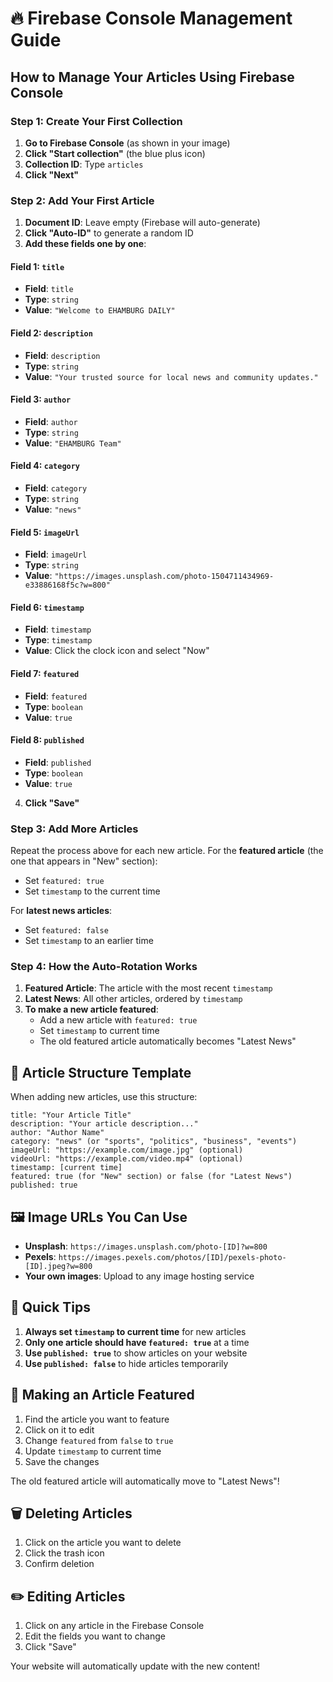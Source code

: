 # 🔥 Firebase Console Management Guide

## How to Manage Your Articles Using Firebase Console

### Step 1: Create Your First Collection

1. **Go to Firebase Console** (as shown in your image)
2. **Click "Start collection"** (the blue plus icon)
3. **Collection ID**: Type `articles`
4. **Click "Next"**

### Step 2: Add Your First Article

1. **Document ID**: Leave empty (Firebase will auto-generate)
2. **Click "Auto-ID"** to generate a random ID
3. **Add these fields one by one**:

#### Field 1: `title`
- **Field**: `title`
- **Type**: `string`
- **Value**: `"Welcome to EHAMBURG DAILY"`

#### Field 2: `description`
- **Field**: `description`
- **Type**: `string`
- **Value**: `"Your trusted source for local news and community updates."`

#### Field 3: `author`
- **Field**: `author`
- **Type**: `string`
- **Value**: `"EHAMBURG Team"`

#### Field 4: `category`
- **Field**: `category`
- **Type**: `string`
- **Value**: `"news"`

#### Field 5: `imageUrl`
- **Field**: `imageUrl`
- **Type**: `string`
- **Value**: `"https://images.unsplash.com/photo-1504711434969-e33886168f5c?w=800"`

#### Field 6: `timestamp`
- **Field**: `timestamp`
- **Type**: `timestamp`
- **Value**: Click the clock icon and select "Now"

#### Field 7: `featured`
- **Field**: `featured`
- **Type**: `boolean`
- **Value**: `true`

#### Field 8: `published`
- **Field**: `published`
- **Type**: `boolean`
- **Value**: `true`

4. **Click "Save"**

### Step 3: Add More Articles

Repeat the process above for each new article. For the **featured article** (the one that appears in "New" section):
- Set `featured: true`
- Set `timestamp` to the current time

For **latest news articles**:
- Set `featured: false`
- Set `timestamp` to an earlier time

### Step 4: How the Auto-Rotation Works

1. **Featured Article**: The article with the most recent `timestamp`
2. **Latest News**: All other articles, ordered by `timestamp`
3. **To make a new article featured**: 
   - Add a new article with `featured: true`
   - Set `timestamp` to current time
   - The old featured article automatically becomes "Latest News"

## 📝 Article Structure Template

When adding new articles, use this structure:

```
title: "Your Article Title"
description: "Your article description..."
author: "Author Name"
category: "news" (or "sports", "politics", "business", "events")
imageUrl: "https://example.com/image.jpg" (optional)
videoUrl: "https://example.com/video.mp4" (optional)
timestamp: [current time]
featured: true (for "New" section) or false (for "Latest News")
published: true
```

## 🖼️ Image URLs You Can Use

- **Unsplash**: `https://images.unsplash.com/photo-[ID]?w=800`
- **Pexels**: `https://images.pexels.com/photos/[ID]/pexels-photo-[ID].jpeg?w=800`
- **Your own images**: Upload to any image hosting service

## 🎯 Quick Tips

1. **Always set `timestamp` to current time** for new articles
2. **Only one article should have `featured: true`** at a time
3. **Use `published: true`** to show articles on your website
4. **Use `published: false`** to hide articles temporarily

## 🔄 Making an Article Featured

1. Find the article you want to feature
2. Click on it to edit
3. Change `featured` from `false` to `true`
4. Update `timestamp` to current time
5. Save the changes

The old featured article will automatically move to "Latest News"!

## 🗑️ Deleting Articles

1. Click on the article you want to delete
2. Click the trash icon
3. Confirm deletion

## ✏️ Editing Articles

1. Click on any article in the Firebase Console
2. Edit the fields you want to change
3. Click "Save"

Your website will automatically update with the new content!
